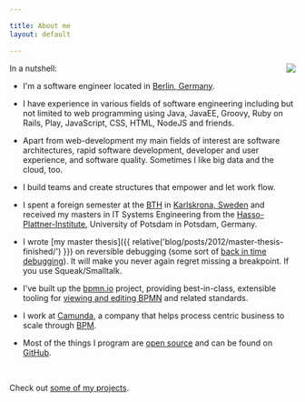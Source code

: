 ```yaml
---

title: About me
layout: default

---
```


<img class="img-bordered img-responsive" src="{{ assets }}/img/me.jpg" style="float:right; margin: 0 0 30px 30px" />

In a nutshell:

*   I'm a software engineer located in <a href="https://www.google.de/maps/place/Berlin">Berlin, Germany</a>.

*   I have experience in various fields of software engineering including but not limited to web programming using Java, JavaEE, Groovy, Ruby on Rails, Play, JavaScript, CSS, HTML, NodeJS and friends.

*   Apart from web-development my main fields of interest are software architectures, rapid software development, developer and user experience, and software quality. Sometimes I like big data and the cloud, too.

*   I build teams and create structures that empower and let work flow.

*   I spent a foreign semester at the [BTH](bth.se) in [Karlskrona, Sweden](http://maps.google.se/maps?f=q&source=s_q&hl=en&geocode=&q=karlskrona&sll=61.606396,21.225586&sspn=28.283373,93.076172&ie=UTF8&hq=&hnear=Karlskrona,+Blekinge&t=h&z=9) and received my masters in IT Systems Engineering from the [Hasso-Plattner-Institute](http://www.hpi.uni-potsdam.de), University of Potsdam in Potsdam, Germany.

*   I wrote [my master thesis]({{ relative('blog/posts/2012/master-thesis-finished/') }}) on reversible debugging (some sort of [back in time debugging](http://scg.unibe.ch/archive/papers/Lien08bBackInTimeDebugging.pdf)). It will make you never again regret missing a breakpoint. If you use Squeak/Smalltalk.

*   I've built up the [bpmn.io](https://bpmn.io/) project, providing best-in-class, extensible tooling for [viewing and editing BPMN](https://github.com/bpmn-io/bpmn-js) and related standards.

*   I work at [Camunda](http://www.camunda.com/), a company that helps process centric business to scale through [BPM](https://en.wikipedia.org/wiki/Business_process_management).

*   Most of the things I program are [open source](https://www.youtube.com/watch?v=a8fHgx9mE5U) and can be found on [GitHub](https://github.com/nikku).

<br/>

Check out <a href="{{ relative('projects') }}">some of my projects</a>.
